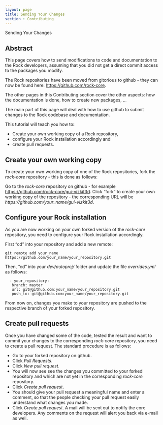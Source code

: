 ```yaml
---
layout: page
title: Sending Your Changes
section : Contributing
---
```



<div class="content2">
<div class="content2-pagetitle">Sending Your Changes</div>
<div class="content2-container line-box">
<div class="content2-container-1col">



<h2 id="abstract">Abstract</h2>
<p>This page covers how to send modifications to code and documentation to the Rock
developers, assuming that you did not get a direct commit access to the
packages you modify.</p>

<p>The Rock repositories have been moved from gitorious to github - they can now be
found here: <a href="https://github.com/rock-core">https://github.com/rock-core</a>. </p>

<p>The other pages in this Contributing section cover the other aspects: how the
documentation is done, how to create new packages, &hellip;</p>

<p>The main part of this page will deal with how to use github to submit changes
to the Rock codebase and documentation.</p>

<p>This tutorial will teach you how to:</p>

<ul>
 <li>Create your own working copy of a Rock repository,</li>
 <li>configure your Rock installation accordingly and</li>
 <li>create pull requests.</li>
</ul>

<h2 id="create-your-own-working-copy">Create your own working copy</h2>
<p>To create your own working copy of one of the Rock repositories, fork the
<em>rock-core</em> repository - this is done as follows:</p>

<p>Go to the <em>rock-core</em> repository on github - for example
<a href="https://github.com/rock-core/gui-vizkit3d">https://github.com/rock-core/gui-vizkit3d</a>. Click &ldquo;fork&rdquo; to create your own
working copy of the repository - the corresponding URL will be
<em>https://github.com/your_name/gui-vizkit3d</em>.</p>

<h2 id="configure-your-rock-installation">Configure your Rock installation</h2>
<p>As you are now working on your own forked version of the <em>rock-core</em> repository,
you need to configure your Rock installation accordingly.</p>

<p>First &ldquo;cd&rdquo; into your repository and add a new remote:</p>

<pre><code class="language-text">git remote add your_name https://github.com/your_name/your_repository.git
</code></pre>

<p>Then, &ldquo;cd&rdquo; into your <em>dev/autoproj/</em> folder and update the file <em>overrides.yml</em>
as follows:</p>

<pre><code class="language-yml">  - your_repository:
   branch: master
   url: git@github.com:your_name/your_repository.git
   push_to: git@github.com:your_name/your_repository.git
</code></pre>

<p>From now on, changes you make to your repository are pushed to the respective
branch of your forked repository.</p>

<h2 id="create-pull-requests">Create pull requests</h2>
<p>Once you have changed some of the code, tested the result and want to commit
your changes to the corresponding <em>rock-core</em> repository, you need to create
a pull request. The standard procedure is as follows:</p>

<ul>
 <li>Go to your forked repository on github.</li>
 <li>Click <em>Pull Requests</em>.</li>
 <li>Click <em>New pull request</em>.</li>
 <li>You will now see see the changes you committed to your forked repository and
which are not yet in the corresponding <em>rock-core</em> repository.</li>
 <li>Click <em>Create pull request</em>.</li>
 <li>You should give your pull request a meaningful name and enter a comment,
so that the people checking your pull request easily understand what changes
you made.</li>
 <li>Click <em>Create pull request</em>. A mail will be sent out to notify the
core developers. Any comments on the request will alert you back via e-mail
as well.</li>
</ul>


</div>
</div>
</div>
